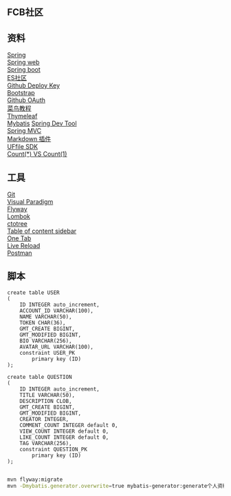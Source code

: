 ## FCB社区

## 资料
[Spring](https://spring.io/guides)  
[Spring web](https://spring.io/guides/gs/serving-web-content/)  
[Spring boot](https://docs.spring.io/spring-boot/docs/2.0.0.RC1/reference/htmlsingle/#boot-features-embedded-database-support)  
[ES社区](https://elasticsearch.cn/)  
[Github Deploy Key](https://developer.github.com/v3/guides/managing-deploy-keys/#deploy-keys)  
[Bootstrap](https://v3.bootcss.com/getting-started/)  
[Github OAuth](https://developer.github.com/apps/buiflding-oauth-apps/creating-an-oauth-app/)  
[菜鸟教程](https://www.runoob.com/mysql/mysql-tutorial.html)  
[Thymeleaf](https://www.thymeleaf.org/doc/tutorials/3.0/usingthymeleaf.html)  
[Mybatis](http://www.mybatis.org/mybatis-3/configuration.html)
[Spring Dev Tool](https://docs.spring.io/spring-boot/docs/2.0.0.RC1/reference/htmlsingle/#using-boot-devtools)  
[Spring MVC](https://docs.spring.io/spring/docs/5.0.3.RELEASE/spring-framework-reference/web.html#mvc-handlermapping-interceptor)  
[Markdown 插件](http://editor.md.ipandao.com/)  
[UFfile SDK](https://github.com/ucloud/ufile-sdk-java)  
[Count(*) VS Count(1)](https://mp.weixin.qq.com/s/Rwpke4BHu7Fz7KOpE2d3Lw)  


## 工具
[Git](https://git-scm.com/downloads)  
[Visual Paradigm](https://www.visual-paradigm.com)  
[Flyway](https://flywaydb.org/getstarted/firststeps/maven)  
[Lombok](https://www.projectlombok.org/)  
[ctotree](https://www.octotree.io/)  
[Table of content sidebar](https://chrome.google.com/webstore/detail/table-of-contents-sidebar/ohohkfheangmbedkgechjkmbepeikkej)  
[One Tab](https://chrome.google.com/webstore/detail/chphlpgkkbolifaimnlloiipkdnihall)  
[Live Reload](https://chrome.google.com/webstore/detail/livereload/jnihajbhpnppcggbcgedagnkighmdlei/related)  
[Postman](https://chrome.google.com/webstore/detail/coohjcphdfgbiolnekdpbcijmhambjff)  


## 脚本
```sqltotalPage
create table USER
(
	ID INTEGER auto_increment,
	ACCOUNT_ID VARCHAR(100),
	NAME VARCHAR(50),
	TOKEN CHAR(36),
	GMT_CREATE BIGINT,
	GMT_MODIFIED BIGINT,
	BIO VARCHAR(256),
	AVATAR_URL VARCHAR(100),
	constraint USER_PK
		primary key (ID)
);

create table QUESTION
(
	ID INTEGER auto_increment,
	TITLE VARCHAR(50),
	DESCRIPTION CLOB,
	GMT_CREATE BIGINT,
	GMT_MODIFIED BIGINT,
	CREATOR INTEGER,
	COMMENT_COUNT INTEGER default 0,
	VIEW_COUNT INTEGER default 0,
	LIKE_COUNT INTEGER default 0,
	TAG VARCHAR(256),
	constraint QUESTION_PK
		primary key (ID)
);


```

```bash
mvn flyway:migrate
mvn -Dmybatis.generator.overwrite=true mybatis-generator:generate个人资料分布问题列表实现
```


